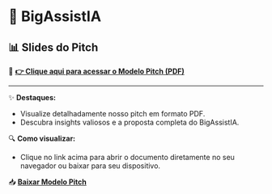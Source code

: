 # 🚀 BigAssistIA

## 📊 Slides do Pitch

📌 **[👉 Clique aqui para acessar o Modelo Pitch (PDF)](ModeloPitch.pdf)**

---

✨ **Destaques:**

- Visualize detalhadamente nosso pitch em formato PDF.
- Descubra insights valiosos e a proposta completa do BigAssistIA.

🔍 **Como visualizar:**
- Clique no link acima para abrir o documento diretamente no seu navegador ou baixar para seu dispositivo.

📥 **[Baixar Modelo Pitch](ModeloPitch.pdf)**
